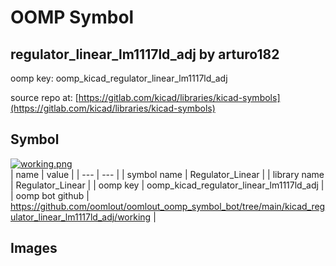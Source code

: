 # OOMP Symbol  
## regulator_linear_lm1117ld_adj  by arturo182  
  
oomp key: oomp_kicad_regulator_linear_lm1117ld_adj  
  
source repo at: [https://gitlab.com/kicad/libraries/kicad-symbols](https://gitlab.com/kicad/libraries/kicad-symbols)  
## Symbol  
  
[![working.png](working_600.png)](working.png)  
| name | value | 
| --- | --- | 
| symbol name | Regulator_Linear | 
| library name | Regulator_Linear | 
| oomp key | oomp_kicad_regulator_linear_lm1117ld_adj | 
| oomp bot github | https://github.com/oomlout/oomlout_oomp_symbol_bot/tree/main/kicad_regulator_linear_lm1117ld_adj/working | 
## Images  
